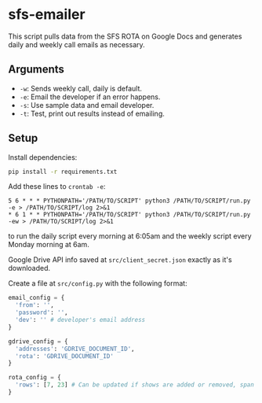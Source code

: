 # sfs-emailer

This script pulls data from the SFS ROTA on Google Docs and generates daily and weekly call emails as necessary.

## Arguments
* `-w`: Sends weekly call, daily is default.
* `-e`: Email the developer if an error happens.
* `-s`: Use sample data and email developer.
* `-t`: Test, print out results instead of emailing.

## Setup

Install dependencies:
```bash
pip install -r requirements.txt
```

Add these lines to `crontab -e`:
```
5 6 * * * PYTHONPATH='/PATH/TO/SCRIPT' python3 /PATH/TO/SCRIPT/run.py -e > /PATH/TO/SCRIPT/log 2>&1
* 6 1 * * PYTHONPATH='/PATH/TO/SCRIPT' python3 /PATH/TO/SCRIPT/run.py -ew > /PATH/TO/SCRIPT/log 2>&1
```
to run the daily script every morning at 6:05am and the weekly script every Monday morning at 6am.

Google Drive API info saved at `src/client_secret.json` exactly as it's downloaded.

Create a file at `src/config.py` with the following format:
```python
email_config = {
  'from': '',
  'password': '',
  'dev': '' # developer's email address
}

gdrive_config = {
  'addresses': 'GDRIVE_DOCUMENT_ID',
  'rota': 'GDRIVE_DOCUMENT_ID'
}

rota_config = {
  'rows': [7, 23] # Can be updated if shows are added or removed, span of relevant content
}
```
